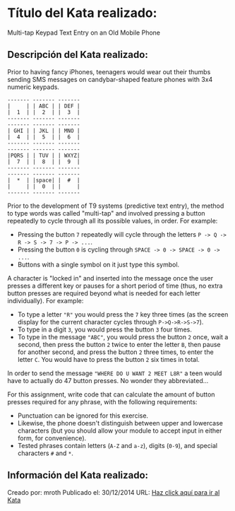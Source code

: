 # Título del Kata realizado:
Multi-tap Keypad Text Entry on an Old Mobile Phone

## Descripción del Kata realizado:
Prior to having fancy iPhones, teenagers would wear out their thumbs sending SMS
messages on candybar-shaped feature phones with 3x4 numeric keypads.

    ------- ------- -------
    |     | | ABC | | DEF |
    |  1  | |  2  | |  3  |
    ------- ------- -------
    ------- ------- -------
    | GHI | | JKL | | MNO |
    |  4  | |  5  | |  6  |
    ------- ------- -------
    ------- ------- -------
    |PQRS | | TUV | | WXYZ|
    |  7  | |  8  | |  9  |
    ------- ------- -------
    ------- ------- -------
    |  *  | |space| |  #  |
    |     | |  0  | |     |
    ------- ------- -------

Prior to the development of T9 systems (predictive text entry), the method to type words was called "multi-tap" and involved pressing a button repeatedly to cycle through all its possible values, in order. For example:

* Pressing the button `7` repeatedly will cycle through the letters `P -> Q -> R -> S -> 7 -> P -> ...`.
* Pressing the button `0` is cycling through `SPACE -> 0 -> SPACE -> 0 -> ...`.
* Buttons with a single symbol on it just type this symbol.

A character is "locked in" and inserted into the message once the user presses a different key or pauses for a short period of time (thus, no extra button presses are required beyond what is needed for each letter individually). For example:

* To type a letter `"R"` you would press the `7` key three times (as the screen display for the current character cycles through `P->Q->R->S->7`).
* To type in a digit `3`, you would press the button `3` four times.
* To type in the message `"ABC"`, you would press the button `2` once, wait a second, then press the button `2` twice to enter the letter `B`, then pause for another second, and press the button `2` three times, to enter the letter `C`. You would have to press the button `2` six times in total.

In order to send the message `"WHERE DO U WANT 2 MEET L8R"` a teen would have to actually do 47 button presses.  No wonder they abbreviated...

For this assignment, write code that can calculate the amount of button presses required for any phrase, with the following requirements:
- Punctuation can be ignored for this exercise.
- Likewise, the phone doesn't distinguish between upper and lowercase characters (but you should allow your module to accept input in either form, for convenience).
- Tested phrases contain letters (`A-Z` and `a-z`), digits (`0-9`), and special characters `#` and `*`.


## Información del Kata realizado:
Creado por: mroth
Publicado el: 30/12/2014
URL: [Haz click aquí para ir al Kata](https://www.codewars.com/kata/54a2e93b22d236498400134b)